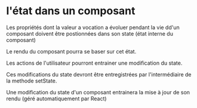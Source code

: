 # l'état dans un composant

Les propriétés dont la valeur a vocation a évoluer pendant la vie dd'un composant doivent être postionnées dans son state (état interne du composant)

Le rendu du composant pourra se baser sur cet état.

Les actions de l'utilisateur pourront entrainer une modification du state.

Ces modifications du state devront être entregistrées par l'intermédiaire de la methode setState.

Une modification du state d'un composant entrainera la mise à jour de son rendu (géré automatiquement par React)

